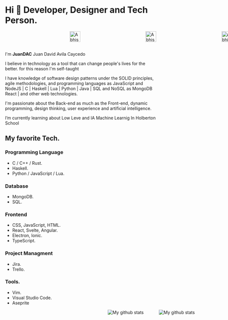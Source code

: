 # Hi 👋 Developer, Designer and Tech Person.

<div style="display: flex;width: 100vw;justify-content:space-evenly;">
	<a href="https://twitter.com/juanDAC_Dev">
	  <img align="left" alt="Abhishek Naidu | Twitter" width="35px" src="https://raw.githubusercontent.com/peterthehan/peterthehan/master/assets/twitter.svg" />
	</a>
	<a href="https://www.linkedin.com/in/juan-david-avila-caycedo-158916196/">
	  <img align="left" alt="Abhishek's LinkedIN" width="35px" src="https://raw.githubusercontent.com/peterthehan/peterthehan/master/assets/linkedin.svg" />
	</a>
	<a href="https://music.youtube.com/channel/UCBq_b-xeNlDm6QTAuX3rAnQ">
	  <img align="left" alt="Abhishek's Spotify" width="35px" src="https://raw.githubusercontent.com/peterthehan/peterthehan/master/assets/youtube.svg" />
	</a>
</div>

<br />

I'm **JuanDAC** Juan David Avila Caycedo

I believe in technology as a tool that can change people's lives for the better. for this reason I'm self-taught

I have knowledge of software design patterns under the SOLID principles, agile methodologies, and programming languages as JavaScript and NodeJS | C | Haskell | Lua | Python | Java | SQL and NoSQL as MongoDB React | and other web technologies.

I'm passionate about the Back-end as much as the Front-end, dynamic programming, design thinking, user experience and artificial intelligence.

I’m currently learning about Low Leve and IA Machine Learnig In Holberton School

## My favorite Tech.

### Programming Language
- C / C++ / Rust.
- Haskell.
- Python / JavaScript / Lua.

### Database
- MongoDB.
- SQL.

### Frontend
- CSS, JavaScript, HTML.
- React, Svelte, Angular.
- Electron, Ionic.
- TypeScript.

### Project Managment
- Jira.
- Trello.

### Tools.
- Vim.
- Visual Studio Code.
- Aseprite

<div style="display: flex;width: 100vw; flex-wrap: wrap; justify-content:center;gap: 25px;">
	<img align="center" src="https://github-readme-stats.vercel.app/api?username=JuanDAC&theme=vue&show_icons=true" alt="My github stats" />
	<br />
	<img align="center" src="https://github-readme-stats.vercel.app/api/top-langs/?username=JuanDAC&layout=compact&theme=vue&langs_count=6" alt="My github stats"/>
</div>
